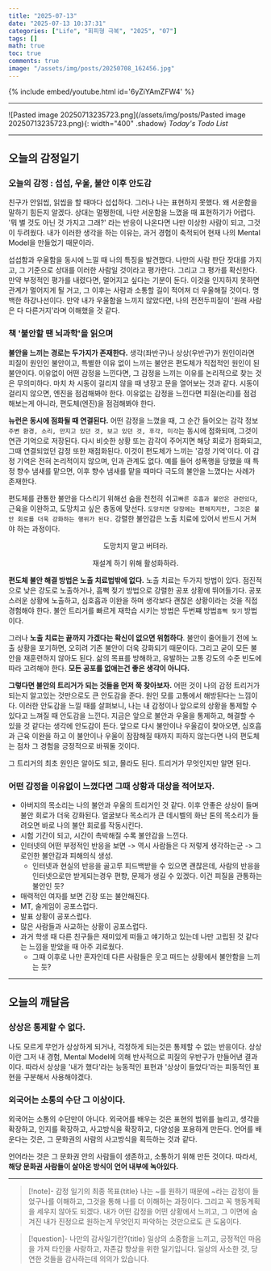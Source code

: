 ```yaml
---
title: "2025-07-13"
date: "2025-07-13 10:37:31"
categories: ["Life", "회피형 극복", "2025", "07"]
tags: []
math: true
toc: true
comments: true
image: "/assets/img/posts/20250708_162456.jpg"
---
```


{% include embed/youtube.html id='6yZiYAmZFW4' %}



---

![Pasted image 20250713235723.png](/assets/img/posts/Pasted image 20250713235723.png){: width="400" .shadow}
_Today's Todo List_

---
## 오늘의 감정일기

### 오늘의 감정 : 섭섭, 우울, 불안 이후 안도감
친구가 안읽씹, 읽씹을 할 때마다 섭섭하다. 그러나 나는 표현하지 못했다. 왜 서운함을 말하기 힘든지 알겠다. 상대는 멀쩡한데, 나만 서운함을 느꼈을 때 표현하기가 어렵다. '뭐 별 것도 아닌 것 가지고 그래?' 라는 반응이 나온다면 나만 이상한 사람이 되고, 그것이 두려웠다. 내가 이러한 생각을 하는 이유는, 과거 경험이 축적되어 현재 나의 Mental Model을 만들었기 때문이라.

섭섭함과 우울함을 동시에 느낄 때 나의 특징을 발견했다. 나만의 사람 판단 잣대를 가지고, 그 기준으로 상대를 이러한 사람일 것이라고 평가한다. 그리고 그 평가를 확신한다. 만약 부정적인 평가를 내렸다면, 멀어지고 싶다는 기분이 둔다. 이것을 인지하지 못하면 관계가 멀어지게 될 거고, 그 이후는 사람과 소통할 길이 적어져 더 우울해질 것이다. 명백한 하강나선이다. 만약 내가 우울함을 느끼지 않았다면, 나의 전전두피질이 '원래 사람은 다 다른거지'라며 이해했을 것 같다.

### 책 '불안할 땐 뇌과학'을 읽으며
**불안을 느끼는 경로는 두가지가 존재한다.** 생각(좌반구)나 상상(우반구)가 원인이라면 피질이 원인인 불안이고, 특별한 이유 없이 느끼는 불안은 편도체가 직접적인 원인이 된 불안이다. 이유없이 어떤 감정을 느낀다면, 그 감정을 느끼는 이유를 논리적으로 찾는 것은 무의미하다. 마치 차 시동이 걸리지 않을 때 냉장고 문을 열어보는 것과 같다. 시동이 걸리지 않으면, 엔진을 점검해봐야 한다. 이유없는 감정을 느낀다면 피질(논리)를 점검해보는게 아니라, 편도체(엔진)을 점검해봐야 한다.

**뉴런은 동시에 점화될 때 연결된다.** 어떤 감정을 느꼈을 때, 그 순간 들어오는 감각 정보 `주변 환경, 소리, 만지고 있던 것, 보고 있던 것, 후각, 미각`는 동시에 점화되며, 그것이 연관 기억으로 저장된다. 다시 비슷한 상황 또는 감각이 주어지면 해당 회로가 점화되고, 그때 연결되었던 감정 또한 재점화된다. 이것이 편도체가 느끼는 '감정 기억'이다. 이 감정 기억은 전혀 논리적이지 않으며, 인과 관계도 없다. 예를 들어 성폭행을 당했을 때 특정 향수 냄새를 맡으면, 이후 향수 냄새를 맡을 때마다 극도의 불안을 느꼈다는 사례가 존재한다.

편도체를 관통한 불안을 다스리기 위해선 숨을 천천히 쉬고`빠른 호흡과 불안은 관련있다`, 근육을 이완하고, 도망치고 싶은 충동에 맞선다. `도망치면 당장에는 편해지지만, 그것은 불안 회로를 더욱 강화하는 행위가 된다.` 강렬한 불안감은 노출 치료에 있어서 반드시 거쳐야 하는 과정이다.


$$
\text{도망치지 말고 버텨라.}
$$


$$
\text{재설계 하기 위해 활성화하라.}
$$


**편도체 불안 해결 방법은 노출 치료법밖에 없다.** 노출 치료는 두가지 방법이 있다. 점진적으로 낮은 강도로 노출하거나, 흠뻑 젖기 방법으로 강렬한 공포 상황에 뛰어들기다. 공포스러운 상황에 노출하고, 심호흡과 이완을 하며 생각보다 괜찮은 상황이라는 것을 직접 경험해야 한다. 불안 트리거를 빠르게 재학습 시키는 방법은 두번쨰 방법`흠뻑 젖기` 방법이다.

그러나 **노출 치료는 끝까지 가겠다는 확신이 없으면 위험하다**. 불안이 줄어들기 전에 노출 상황을 포기하면, 오히려 기존 불안이 더욱 강화되기 때문이다. 그리고 굳이 모든 불안을 재훈련하지 않아도 된다. 삶의 목표를 방해하고, 유발하는 고통 강도의 수준 빈도에 따라 고려해야 한다. **모든 공포를 없애는건 좋은 생각이 아니다.**

**그렇다면 불안의 트리거가 되는 것들을 먼저 쭉 찾아보자.** 어떤 것이 나의 감정 트리거가 되는지 알고있는 것만으로도 큰 안도감을 준다. 원인 모를 고통에서 해방된다는 느낌이다. 이러한 안도감을 느낄 때를 살펴보니, 나는 내 감정이나 앞으로의 상황을 통제할 수 있다고 느껴질 때 안도감을 느낀다. 지금은 앞으로 불안과 우울을 통제하고, 해결할 수 있을 것 같다는 생각에 안도감이 든다. 앞으로 다시 불안이나 우울감이 찾아오면, 심호흡과 근육 이완을 하고 이 불안이나 우울이 잠잠해질 때까지 피하지 않는다면 나의 편도체는 점차 그 경험을 긍정적으로 바꿔둘 것이다.

그 트리거의 최초 원인은 알아도 되고, 몰라도 된다. 트리거가 무엇인지만 알면 된다.

### 어떤 감정을 이유없이 느꼈다면 그때 상황과 대상을 적어보자.
- 아버지의 목소리는 나의 불안과 우울의 트리거인 것 같다. 이후 안좋은 상상이 들며 불안 회로가 더욱 강화된다. 얼굴보다 목소리가 큰 데시벨의 화난 톤의 목소리가 들려오면 바로 나의 불안 회로를 작동시킨다.
- 시험 기간이 되고, 시간이 촉박해질 수록 불안감을 느낀다.
- 인터넷의 어떤 부정적인 반응을 보면 -> 역시 사람들은 다 저렇게 생각하는군 -> 그로인한 불안감과 피해의식 생성. 
	- 인터넷과 현실의 반응을 골고루 피드백받을 수 있으면 괜찮은데, 사람의 반응을 인터넷으로만 받게되는경우 편향, 문제가 생길 수 있겠다. 이건 피질을 관통하는 불안인 듯?
- 매력적인 여자를 보면 긴장 또는 불안해진다.
- MT, 술게임이 공포스럽다.
- 발표 상황이 공포스럽다.
- 많은 사람들과 사교하는 상황이 공포스럽다.
- 과거 학생 때 다른 친구들은 재미있게 떠들고 얘기하고 있는데 나만 고립된 것 같다는 느낌을 받았을 때 아주 괴로웠다. 
	- 그때 이후로 나만 혼자인데 다른 사람들은 웃고 떠드는 상황에서 불안함을 느끼는 듯?

---
## 오늘의 깨달음
### 상상은 통제할 수 없다.
나도 모르게 무언가 상상하게 되거나, 걱정하게 되는것은 통제할 수 없는 반응이다. 상상이란 그저 내 경험, Mental Model에 의해 반사적으로 피질의 우반구가 만들어낸 결과이다. 따라서 상상을 '내가 했다'라는 능동적인 표현과 '상상이 들었다'라는 피동적인 표현을 구분해서 사용해야겠다.

### 외국어는 소통의 수단 그 이상이다.
외국어는 소통의 수단만이 아니다. 외국어를 배우는 것은 표현의 범위를 늘리고, 생각을 확장하고, 인지를 확장하고, 사고방식을 확장하고, 다양성을 포용하게 만든다. 언어를 배운다는 것은, 그 문화권의 사람의 사고방식을 획득하는 것과 같다.

언어라는 것은 그 문화권 안의 사람들이 생존하고, 소통하기 위해 만든 것이다. 따라서, **해당 문화권 사람들이 살아온 방식이 언어 내부에 녹아있다.**

---

> [!note]- 감정 일기의 최종 목표{title}
> 나는 ~를 원하기 때문에 ~라는 감정이 들었구나를 이해하고, 그것을 통해 나를 더 이해하는 과정이다.
> 그리고 꼭 행동계획을 세우지 않아도 되겠다. 내가 어떤 감정을 어떤 상황에서 느끼고, 그 이면에 숨겨진 내가 진정으로 원하는게 무엇인지 파악하는 것만으로도 큰 도움이다. 

> [!question]- 나만의 감사일기란?{title}
> 일상의 소중함을 느끼고, 긍정적인 마음을 가져 타인을 사랑하고, 자존감 향상을 위한 일기입니다. 일상의 사소한 것, 당연한 것들을 감사하는데 의의가 있습니다.